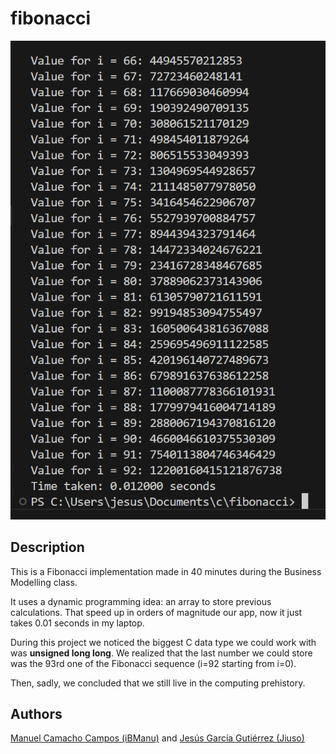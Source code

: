 # fibonacci

![Output of the fibonacci program](output.png)

## Description

This is a Fibonacci implementation made in 40 minutes during the Business Modelling class.

It uses a dynamic programming idea: an array to store previous calculations. That speed up in orders of magnitude our app, now it just takes 0.01 seconds in my laptop.

During this project we noticed the biggest C data type we could work with was **unsigned long long**. We realized that the last number we could store was the 93rd one of the Fibonacci sequence (i=92 starting from i=0).

Then, sadly, we concluded that we still live in the computing prehistory.

## Authors

[Manuel Camacho Campos (iBManu)](https://github.com/iBManu) and [Jesús García Gutiérrez (Jiuso)](https://github.com/Jiuso1)
